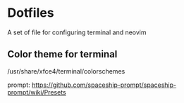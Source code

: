 # Dotfiles
A set of file for configuring terminal and neovim

## Color theme for terminal 
/usr/share/xfce4/terminal/colorschemes

prompt: https://github.com/spaceship-prompt/spaceship-prompt/wiki/Presets
